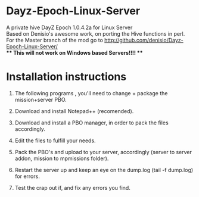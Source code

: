 Dayz-Epoch-Linux-Server
=======================

A private hive DayZ Epoch 1.0.4.2a for Linux Server<br>
Based on Denisio's awesome work, on porting the Hive functions in perl.<br>
For the Master branch of the mod go to http://github.com/denisio/Dayz-Epoch-Linux-Server/<br>
<b> ** This will not work on Windows based Servers!!!! ** </b><br>

Installation instructions
=========================

1. The following programs , you'll need to change + package the mission+server PBO.

2. Download and install Notepad++ (recomended).

3. Download and install a PBO manager, in order to pack the files accordingly.

4. Edit the files to fulfill your needs.

5. Pack the PBO's and upload to your server, accordingly (server to server addon, mission to mpmissions folder).

5. Restart the server up and keep an eye on the dump.log (tail -f dump.log) for errors.

6. Test the crap out if, and fix any errors you find.


